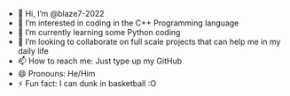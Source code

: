 - 👋 Hi, I’m @blaze7-2022
- 👀 I’m interested in coding in the C++ Programming language
- 🌱 I’m currently learning some Python coding
- 💞️ I’m looking to collaborate on full scale projects that can help me in my daily life
- 📫 How to reach me: Just type up my GitHub
- 😄 Pronouns: He/Him
- ⚡ Fun fact: I can dunk in basketball :O

